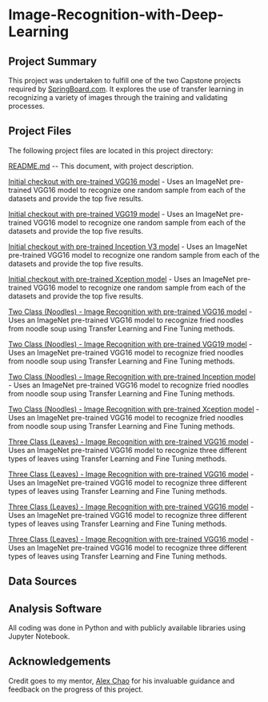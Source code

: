 # Image-Recognition-with-Deep-Learning

## Project Summary
This project was undertaken to fulfill one of the two Capstone projects required by [SpringBoard.com](https://springboard.com). It explores the use of transfer learning in recognizing a variety of images through the training and validating processes.

## Project Files
The following project files are located in this project directory:

[README.md](https://github.com/hbhasin/Image-Recognition-with-Deep-Learning/edit/master/README.md) -- This document, with project description.

[Initial checkout with pre-trained VGG16 model](https://github.com/hbhasin/Image-Recognition-with-Deep-Learning/blob/master/initial_check_vgg16.ipynb) - Uses an ImageNet pre-trained VGG16 model to recognize one random sample from each of the datasets and provide the top five results.

[Initial checkout with pre-trained VGG19 model](https://github.com/hbhasin/Image-Recognition-with-Deep-Learning/blob/master/initial_check_vgg19.ipynb) - Uses an ImageNet pre-trained VGG16 model to recognize one random sample from each of the datasets and provide the top five results.

[Initial checkout with pre-trained Inception V3 model](https://github.com/hbhasin/Image-Recognition-with-Deep-Learning/blob/master/initial_check_inception_v3.ipynb) - Uses an ImageNet pre-trained VGG16 model to recognize one random sample from each of the datasets and provide the top five results.

[Initial checkout with pre-trained Xception model](https://github.com/hbhasin/Image-Recognition-with-Deep-Learning/blob/master/initial_check_xception.ipynb) - Uses an ImageNet pre-trained VGG16 model to recognize one random sample from each of the datasets and provide the top five results.

[Two Class (Noodles) - Image Recognition with pre-trained VGG16 model](https://github.com/hbhasin/Image-Recognition-with-Deep-Learning/blob/master/noodles_with_pretrained_vgg16_model.ipynb) - Uses an ImageNet pre-trained VGG16 model to recognize fried noodles from noodle soup using Transfer Learning and Fine Tuning methods.

[Two Class (Noodles) - Image Recognition with pre-trained VGG19 model](https://github.com/hbhasin/Image-Recognition-with-Deep-Learning/blob/master/noodles_with_pretrained_vgg19_model.ipynb) - Uses an ImageNet pre-trained VGG16 model to recognize fried noodles from noodle soup using Transfer Learning and Fine Tuning methods.

[Two Class (Noodles) - Image Recognition with pre-trained Inception model](https://github.com/hbhasin/Image-Recognition-with-Deep-Learning/blob/master/noodles_with_pretrained_inception_v3_model.ipynb) - Uses an ImageNet pre-trained VGG16 model to recognize fried noodles from noodle soup using Transfer Learning and Fine Tuning methods.

[Two Class (Noodles) - Image Recognition with pre-trained Xception model](https://github.com/hbhasin/Image-Recognition-with-Deep-Learning/blob/master/noodles_with_pretrained_xception_model.ipynb) - Uses an ImageNet pre-trained VGG16 model to recognize fried noodles from noodle soup using Transfer Learning and Fine Tuning methods.

[Three Class (Leaves) - Image Recognition with pre-trained VGG16 model](https://github.com/hbhasin/Image-Recognition-with-Deep-Learning/blob/master/leaves_with_pretrained_vgg16_model.ipynb) - Uses an ImageNet pre-trained VGG16 model to recognize three different types of leaves using Transfer Learning and Fine Tuning methods.

[Three Class (Leaves) - Image Recognition with pre-trained VGG16 model](https://github.com/hbhasin/Image-Recognition-with-Deep-Learning/blob/master/leaves_with_pretrained_vgg19_model.ipynb) - Uses an ImageNet pre-trained VGG16 model to recognize three different types of leaves using Transfer Learning and Fine Tuning methods.

[Three Class (Leaves) - Image Recognition with pre-trained VGG16 model](https://github.com/hbhasin/Image-Recognition-with-Deep-Learning/blob/master/leaves_with_pretrained_inception_v3_model.ipynb) - Uses an ImageNet pre-trained VGG16 model to recognize three different types of leaves using Transfer Learning and Fine Tuning methods.

[Three Class (Leaves) - Image Recognition with pre-trained VGG16 model](https://github.com/hbhasin/Image-Recognition-with-Deep-Learning/blob/master/leaves_with_pretrained_xception_model.ipynb) - Uses an ImageNet pre-trained VGG16 model to recognize three different types of leaves using Transfer Learning and Fine Tuning methods.

## Data Sources



## Analysis Software
All coding was done in Python and with publicly available libraries using Jupyter Notebook.



## Acknowledgements
Credit goes to my mentor, [Alex Chao](https://www.linkedin.com/in/alexchao56/) for his invaluable guidance and feedback on the progress of this project.
